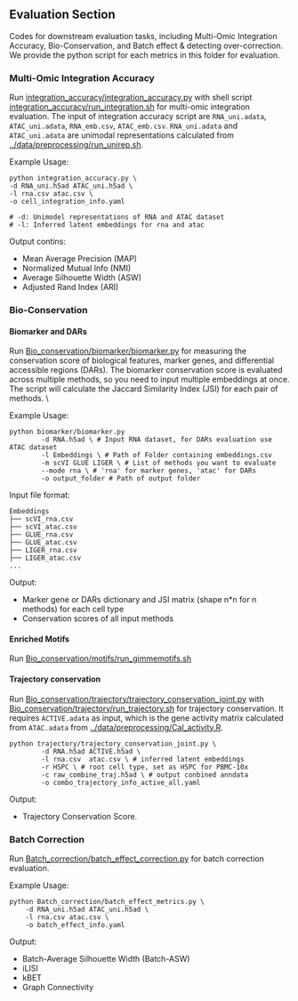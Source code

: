 ## Evaluation Section

Codes for downstream evaluation tasks, including Multi-Omic Integration Accuracy, Bio-Conservation, and Batch effect & detecting over-correction. We provide the python script for each metrics in this folder for evaluation.

### Multi-Omic Integration Accuracy
Run [integration_accuracy/integration_accuracy.py](integration_accuracy/integration_accuracy.py) with shell script [integration_accuracy/run_integration.sh](integration_accuracy/run_integration.sh) for multi-omic integration evaluation. The input of integration accuracy script are `RNA_uni.adata`, `ATAC_uni.adata`, `RNA_emb.csv`, `ATAC_emb.csv`. `RNA_uni.adata` and `ATAC_uni.adata` are unimodal representations calculated from [../data/preprocessing/run_unirep.sh](../data/preprocessing/run_unirep.sh). 

Example Usage:

```
python integration_accuracy.py \
-d RNA_uni.h5ad ATAC_uni.h5ad \ 
-l rna.csv atac.csv \ 
-o cell_integration_info.yaml

# -d: Unimodel representations of RNA and ATAC dataset
# -l: Inferred latent embeddings for rna and atac
```

Output contins:
- Mean Average Precision (MAP)
- Normalized Mutual Info (NMI)
- Average Silhouette Width (ASW)
- Adjusted Rand Index (ARI)

### Bio-Conservation

#### Biomarker and DARs

Run [Bio_conservation/biomarker/biomarker.py](Bio_conservation/biomarker/biomarker.py) for measuring the conservation score of biological features, marker genes, and differential accessible regions (DARs). The biomarker conservation score is evaluated across multiple methods, so you need to input multiple embeddings at once. The script will calculate the Jaccard Similarity Index (JSI) for each pair of methods. \

Example Usage:

```
python biomarker/biomarker.py
        -d RNA.h5ad \ # Input RNA dataset, for DARs evaluation use ATAC dataset
        -l Embeddings \ # Path of Folder containing embeddings.csv
        -m scVI GLUE LIGER \ # List of methods you want to evaluate
        --mode rna \ # 'rna' for marker genes, 'atac' for DARs
        -o output_folder # Path of output folder
```

Input file format:
```
Embeddings
├── scVI_rna.csv    
├── scVI_atac.csv     
├── GLUE_rna.csv   
├── GLUE_atac.csv   
├── LIGER_rna.csv    
├── LIGER_atac.csv    
...
```

Output:
- Marker gene or DARs dictionary and JSI matrix (shape n*n for n methods) for each cell type
- Conservation scores of all input methods

#### Enriched Motifs

Run [Bio_conservation/motifs/run_gimmemotifs.sh](Bio_conservation/motifs/run_gimmemotifs.sh)

#### Trajectory conservation
Run [Bio_conservation/trajectory/trajectory_conservation_joint.py](Bio_conservation/trajectory/trajectory_conservation_joint.py) with [Bio_conservation/trajectory/run_trajectory.sh](Bio_conservation/trajectory/run_trajectory.sh) for trajectory conservation. It requires `ACTIVE.adata` as input, which is the gene activity matrix calculated from `ATAC.adata` from [../data/preprocessing/Cal_activity.R](../data/preprocessing/Cal_activity.R). 

```
python trajectory/trajectory_conservation_joint.py \
        -d RNA.h5ad ACTIVE.h5ad \ 
        -l rna.csv  atac.csv \ # inferred latent embeddings
        -r HSPC \ # root cell type, set as HSPC for PBMC-10x
        -c raw_combine_traj.h5ad \ # output conbined anndata
        -o combo_trajectory_info_active_all.yaml 
```

Output:
- Trajectory Conservation Score.

### Batch Correction
Run [Batch_correction/batch_effect_correction.py](Batch_correction/batch_effect_correction.py) for batch correction evaluation. 

Example Usage:

```
python Batch_correction/batch_effect_metrics.py \
    -d RNA_uni.h5ad ATAC_uni.h5ad \
    -l rna.csv atac.csv \
    -o batch_effect_info.yaml 
```

Output:
- Batch-Average Silhouette Width (Batch-ASW)
- iLISI
- kBET
- Graph Connectivity
